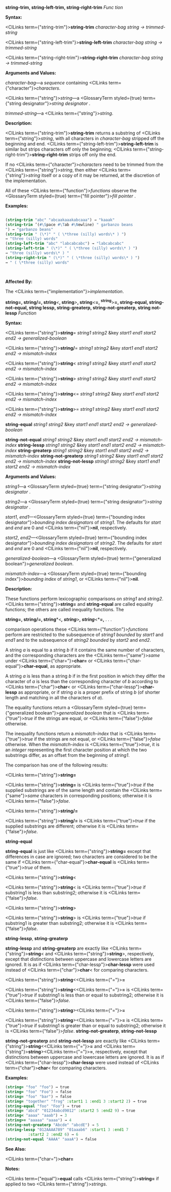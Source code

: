 **string-trim, string-left-trim, string-right-trim** *Func tion* 



**Syntax:** 



<ClLinks  term={"string-trim"}><b>string-trim</b></ClLinks> *character-bag string → trimmed-string* 



<ClLinks  term={"string-left-trim"}><b>string-left-trim</b></ClLinks> *character-bag string → trimmed-string* 



<ClLinks  term={"string-right-trim"}><b>string-right-trim</b></ClLinks> *character-bag string → trimmed-string* 



**Arguments and Values:** 



*character-bag*—a *sequence* containing <ClLinks  term={"character"}><i>characters</i></ClLinks>. 



<ClLinks  term={"string"}><i>string</i></ClLinks>—a <GlossaryTerm styled={true} term={"string designator"}><i>string designator</i></GlossaryTerm> . 



*trimmed-string*—a <ClLinks  term={"string"}><i>string</i></ClLinks>. 



**Description:** 



<ClLinks  term={"string-trim"}><b>string-trim</b></ClLinks> returns a substring of <ClLinks  term={"string"}><i>string</i></ClLinks>, with all characters in *character-bag* stripped off the beginning and end. <ClLinks  term={"string-left-trim"}><b>string-left-trim</b></ClLinks> is similar but strips characters off only the beginning; <ClLinks  term={"string-right-trim"}><b>string-right-trim</b></ClLinks> strips off only the end. 



If no <ClLinks  term={"character"}><i>characters</i></ClLinks> need to be trimmed from the <ClLinks  term={"string"}><i>string</i></ClLinks>, then either <ClLinks  term={"string"}><i>string</i></ClLinks> itself or a copy of it may be returned, at the discretion of the implementation. 



All of these <ClLinks  term={"function"}><i>functions</i></ClLinks> observe the <GlossaryTerm styled={true} term={"fill pointer"}><i>fill pointer</i></GlossaryTerm> . 



**Examples:**
```lisp
 
(string-trim "abc" "abcaakaaakabcaaa") → "kaaak" 
(string-trim ’(#\Space #\Tab #\Newline) " garbanzo beans 
") → "garbanzo beans" 
(string-trim " (\*)" " ( \*three (silly) words\* ) ") 
→ "three (silly) words" 
(string-left-trim "abc" "labcabcabc") → "labcabcabc" 
(string-left-trim " (\*)" " ( \*three (silly) words\* ) ") 
→ "three (silly) words\* ) " 
(string-right-trim " (\*)" " ( \*three (silly) words\* ) ") 
→ " ( \*three (silly) words" 
 
 
```
**Affected By:** 



The <ClLinks  term={"implementation"}><i>implementation</i></ClLinks>. 



<b>string=, string/=, string</b><i>&lt;</i><b>, string</b><i>&gt;</i><b>, string</b><i>&lt;</i><b>=, <sup>string</sup></b>&gt;<b>=, string-equal, string-not-equal, string lessp, string-greaterp, string-not-greaterp, string not-lessp</b> <i>Function</i> 



**Syntax:** 



<ClLinks  term={"string"}><b>string</b></ClLinks>= *string1 string2* &amp;key *start1 end1 start2 end2 → generalized-boolean* 



<ClLinks  term={"string"}><b>string/</b></ClLinks>= *string1 string2* &amp;key *start1 end1 start2 end2 → mismatch-index* 



<ClLinks  term={"string"}><b>string</b></ClLinks>&lt; *string1 string2* &amp;key *start1 end1 start2 end2 → mismatch-index* 



<ClLinks  term={"string"}><b>string</b></ClLinks>&gt; *string1 string2* &amp;key *start1 end1 start2 end2 → mismatch-index* 



<ClLinks  term={"string"}><b>string</b></ClLinks>&lt;= *string1 string2* &amp;key *start1 end1 start2 end2 → mismatch-index* 



<ClLinks  term={"string"}><b>string</b></ClLinks>&gt;= *string1 string2* &amp;key *start1 end1 start2 end2 → mismatch-index* 



**string-equal** *string1 string2* &amp;key *start1 end1 start2 end2 → generalized-boolean* 



**string-not-equal** *string1 string2* &amp;key *start1 end1 start2 end2 → mismatch-index* **string-lessp** *string1 string2* &amp;key *start1 end1 start2 end2 → mismatch-index* **string-greaterp** *string1 string2* &amp;key *start1 end1 start2 end2 → mismatch-index* **string-not-greaterp** *string1 string2* &amp;key *start1 end1 start2 end2 → mismatch-index* **string-not-lessp** *string1 string2* &amp;key *start1 end1 start2 end2 → mismatch-index* 



**Arguments and Values:** 



*string1*—a <GlossaryTerm styled={true} term={"string designator"}><i>string designator</i></GlossaryTerm> . 



*string2*—a <GlossaryTerm styled={true} term={"string designator"}><i>string designator</i></GlossaryTerm> . 



*start1*, *end1*—<GlossaryTerm styled={true} term={"bounding index designator"}><i>bounding index designators</i></GlossaryTerm> of *string1*. The defaults for *start* and *end* are 0 and <ClLinks  term={"nil"}><b>nil</b></ClLinks>, respectively. 



*start2*, *end2*—<GlossaryTerm styled={true} term={"bounding index designator"}><i>bounding index designators</i></GlossaryTerm> of *string2*. The defaults for *start* and *end* are 0 and <ClLinks  term={"nil"}><b>nil</b></ClLinks>, respectively. 



*generalized-boolean*—a <GlossaryTerm styled={true} term={"generalized boolean"}><i>generalized boolean</i></GlossaryTerm>. 



*mismatch-index*—a <GlossaryTerm styled={true} term={"bounding index"}><i>bounding index</i></GlossaryTerm> of *string1*, or <ClLinks  term={"nil"}><b>nil</b></ClLinks>. 



**Description:** 



These functions perform lexicographic comparisons on *string1* and *string2*. <ClLinks  term={"string"}><b>string=</b></ClLinks> and **string-equal** are called equality functions; the others are called inequality functions. The 







 



 



**string=, string/=, string***&lt;***, string***&gt;***, string***&lt;***=,** *. . .* 



comparison operations these <ClLinks  term={"function"}><i>functions</i></ClLinks> perform are restricted to the subsequence of *string1 bounded* by *start1* and *end1* and to the subsequence of *string2 bounded* by *start2* and *end2*. 



A string *a* is equal to a string *b* if it contains the same number of characters, and the corresponding characters are the <ClLinks  term={"same"}><i>same</i></ClLinks> under <ClLinks  term={"char="}><b>char=</b></ClLinks> or <ClLinks  term={"char-equal"}><b>char-equal</b></ClLinks>, as appropriate. 



A string *a* is less than a string *b* if in the first position in which they differ the character of *a* is less than the corresponding character of *b* according to <ClLinks  term={"char"}><b>char</b></ClLinks>&lt; or <ClLinks  term={"char-lessp"}><b>char-lessp</b></ClLinks> as appropriate, or if string *a* is a proper prefix of string *b* (of shorter length and matching in all the characters of *a*). 



The equality functions return a <GlossaryTerm styled={true} term={"generalized boolean"}><i>generalized boolean</i></GlossaryTerm> that is <ClLinks  term={"true"}><i>true</i></ClLinks> if the strings are equal, or <ClLinks  term={"false"}><i>false</i></ClLinks> otherwise. 



The inequality functions return a *mismatch-index* that is <ClLinks  term={"true"}><i>true</i></ClLinks> if the strings are not equal, or <ClLinks  term={"false"}><i>false</i></ClLinks> otherwise. When the *mismatch-index* is <ClLinks  term={"true"}><i>true</i></ClLinks>, it is an *integer* representing the first character position at which the two substrings differ, as an offset from the beginning of *string1*. 



The comparison has one of the following results: 



<ClLinks  term={"string"}><b>string=</b></ClLinks> 



<ClLinks  term={"string"}><b>string=</b></ClLinks> is <ClLinks  term={"true"}><i>true</i></ClLinks> if the supplied substrings are of the same length and contain the <ClLinks  term={"same"}><i>same</i></ClLinks> characters in corresponding positions; otherwise it is <ClLinks  term={"false"}><i>false</i></ClLinks>. 



<ClLinks  term={"string"}><b>string/=</b></ClLinks> 



<ClLinks  term={"string"}><b>string/=</b></ClLinks> is <ClLinks  term={"true"}><i>true</i></ClLinks> if the supplied substrings are different; otherwise it is <ClLinks  term={"false"}><i>false</i></ClLinks>. 



**string-equal** 



**string-equal** is just like <ClLinks  term={"string"}><b>string=</b></ClLinks> except that differences in case are ignored; two characters are considered to be the same if <ClLinks  term={"char-equal"}><b>char-equal</b></ClLinks> is <ClLinks  term={"true"}><i>true</i></ClLinks> of them. 



<ClLinks  term={"string"}><b>string</b></ClLinks>&lt; 



<ClLinks  term={"string"}><b>string</b></ClLinks>&lt; is <ClLinks  term={"true"}><i>true</i></ClLinks> if substring1 is less than substring2; otherwise it is <ClLinks  term={"false"}><i>false</i></ClLinks>. 



<ClLinks  term={"string"}><b>string</b></ClLinks>&gt; 



<ClLinks  term={"string"}><b>string</b></ClLinks>&gt; is <ClLinks  term={"true"}><i>true</i></ClLinks> if substring1 is greater than substring2; otherwise it is <ClLinks  term={"false"}><i>false</i></ClLinks>. 



**string-lessp**, **string-greaterp** 



**string-lessp** and **string-greaterp** are exactly like <ClLinks  term={"string"}><b>string</b></ClLinks>&lt; and <ClLinks  term={"string"}><b>string</b></ClLinks>&gt;, respectively, except that distinctions between uppercase and lowercase letters are ignored. It is as if <ClLinks  term={"char-lessp"}><b>char-lessp</b></ClLinks> were used instead of <ClLinks  term={"char"}><b>char</b></ClLinks>&lt; for comparing characters. 



<ClLinks  term={"string"}><b>string</b></ClLinks>&lt;<ClLinks  term={"="}><b>=</b></ClLinks> 



<ClLinks  term={"string"}><b>string</b></ClLinks>&lt;<ClLinks  term={"="}><b>=</b></ClLinks> is <ClLinks  term={"true"}><i>true</i></ClLinks> if substring1 is less than or equal to substring2; otherwise it is <ClLinks  term={"false"}><i>false</i></ClLinks>. 



 



 



<ClLinks  term={"string"}><b>string</b></ClLinks>&gt;<ClLinks  term={"="}><b>=</b></ClLinks> 



<ClLinks  term={"string"}><b>string</b></ClLinks>&gt;<ClLinks  term={"="}><b>=</b></ClLinks> is <ClLinks  term={"true"}><i>true</i></ClLinks> if substring1 is greater than or equal to substring2; otherwise it is <ClLinks  term={"false"}><i>false</i></ClLinks>. **string-not-greaterp**, **string-not-lessp** 



**string-not-greaterp** and **string-not-lessp** are exactly like <ClLinks  term={"string"}><b>string</b></ClLinks>&lt;<ClLinks  term={"="}><b>=</b></ClLinks> and <ClLinks  term={"string"}><b>string</b></ClLinks>&gt;<ClLinks  term={"="}><b>=</b></ClLinks>, respectively, except that distinctions between uppercase and lowercase letters are ignored. It is as if <ClLinks  term={"char-lessp"}><b>char-lessp</b></ClLinks> were used instead of <ClLinks  term={"char"}><b>char</b></ClLinks>&lt; for comparing characters. 



**Examples:**
```lisp
(string= "foo" "foo") → true 
(string= "foo" "Foo") → false 
(string= "foo" "bar") → false 
(string= "together" "frog" :start1 1 :end1 3 :start2 2) → true 
(string-equal "foo" "Foo") → true 
(string= "abcd" "01234abcd9012" :start2 5 :end2 9) → true 
(string< "aaaa" "aaab") → 3 
(string>= "aaaaa" "aaaa") → 4 
(string-not-greaterp "Abcde" "abcdE") → 5 
(string-lessp "012AAAA789" "01aaab6" :start1 3 :end1 7 
	      :start2 2 :end2 6) → 6 
(string-not-equal "AAAA" "aaaA") → false 
```
**See Also:** 



<ClLinks  term={"char="}><b>char=</b></ClLinks> 



**Notes:** 



<ClLinks  term={"equal"}><b>equal</b></ClLinks> calls <ClLinks  term={"string"}><b>string=</b></ClLinks> if applied to two <ClLinks  term={"string"}><i>strings</i></ClLinks>. 



